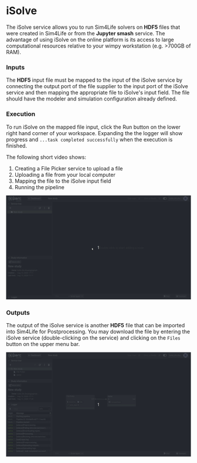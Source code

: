 # iSolve

The iSolve service allows you to run Sim4Life solvers on **HDF5** files that were created in Sim4Life or from the **Jupyter smash** service. The advantage of using iSolve on the online platform is its access to large computational resources relative to your wimpy workstation (e.g. >700GB of RAM). 

### Inputs
The **HDF5** input file must be mapped to the input of the iSolve service by connecting the output port of the file supplier to the input port of the iSolve service and then mapping the appropriate file to iSolve's input field. The file should have the modeler and simulation configuration already defined. 

### Execution
To run iSolve on the mapped file input, click the Run button on the lower right hand corner of your workspace. Expanding the the logger will show progress and ```...task completed successfully``` when the execution is finished. 

The following short video shows:
1. Creating a File Picker service to upload a file
2. Uploading a file from your local computer
3. Mapping the file to the iSolve input field
4. Running the pipeline

![isolvein](../../Screenshots/isolveinput.gif)

### Outputs
The output of the iSolve service is another **HDF5** file that can be imported into Sim4Life for Postprocessing. You may download the file by entering the iSolve service (double-clicking on the service) and clicking on the ```Files``` button on the upper menu bar. 

![isolveout](../../Screenshots/isolveoutput.gif)